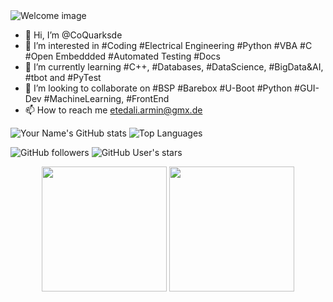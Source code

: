 
<img src="CoQuarksde.png" alt="Welcome image">


- 👋 Hi, I’m @CoQuarksde
- 👀 I’m interested in #Coding #Electrical Engineering #Python #VBA #C #Open Embeddded #Automated Testing #Docs
- 🌱 I’m currently learning #C++, #Databases, #DataScience, #BigData&AI, #tbot and #PyTest
- 💞️ I’m looking to collaborate on #BSP #Barebox #U-Boot #Python #GUI-Dev #MachineLearning, #FrontEnd
- 📫 How to reach me etedali.armin@gmx.de

![Your Name's GitHub stats](https://github-readme-stats.vercel.app/api?username=CoQuarksde&show_icons=true&theme=radical) ![Top Languages](https://github-readme-stats.vercel.app/api/top-langs/?username=CoQuarksde&theme=tokyonight)

![GitHub followers](https://img.shields.io/github/followers/CoQuarksde?label=Follow&style=social)
![GitHub User's stars](https://img.shields.io/github/stars/CoQuarksde?style=social)


<p align="center">
  <img height="200" src="https://github-readme-stats.vercel.app/api?username=marcelpetrick&show_icons=true&theme=dracula&include_all_commits=true" />
  <img height="200" src="https://github-readme-stats.vercel.app/api/top-langs/?username=marcelpetrick&theme=dracula&show_icons=true" />
</p>
<!---
CoQuarksde/CoQuarksde is a ✨ special ✨ repository because its `README.md` (this file) appears on your GitHub profile.
You can click the Preview link to take a look at your changes.
--->
